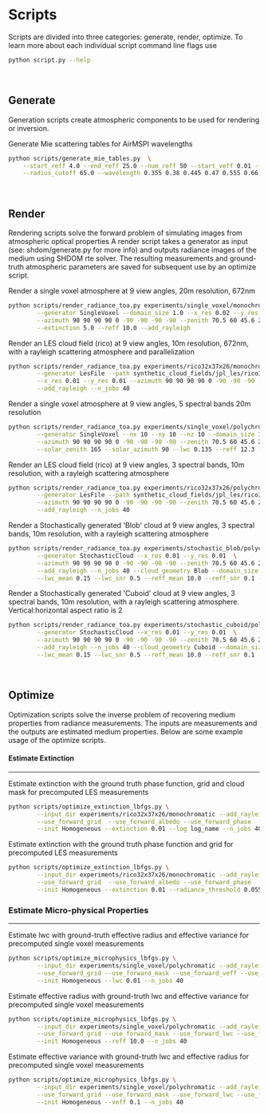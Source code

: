# Scripts 
Scripts are divided into three categories: generate, render, optimize.
To learn more about each individual script command line flags use
```sh
python script.py --help
```
&nbsp;

## Generate
Generation scripts create atmospheric components to be used for rendering or inversion.

Generate Mie scattering tables for AirMSPI wavelengths
```sh
python scripts/generate_mie_tables.py  \
    --start_reff 4.0 --end_reff 25.0 --num_reff 50 --start_veff 0.01 --end_veff 0.2 --num veff 50 \
    --radius_cutoff 65.0 --wavelength 0.355 0.38 0.445 0.47 0.555 0.66 0.865 0.935
```

&nbsp;

## Render
Rendering scripts solve the forward problem of simulating images from atmospheric optical properties
A render script takes a generator as input (see: shdom/generate.py for more info) and outputs radiance images of the medium using SHDOM rte solver. The resulting measurements and ground-truth atmospheric parameters are saved for subsequent use by an optimize script.

Render a single voxel atmosphere at 9 view angles, 20m resolution, 672nm
```sh
python scripts/render_radiance_toa.py experiments/single_voxel/monochromatic 0.672\
        --generator SingleVoxel --domain_size 1.0 --x_res 0.02 --y_res 0.02 --nx 10 --ny 10 --nz 10  \
        --azimuth 90 90 90 90 0 -90 -90 -90 -90 --zenith 70.5 60 45.6 26.1 0.0 26.1 45.6 60 70.5 \
        --extinction 5.0 --reff 10.0 --add_rayleigh
```

Render an LES cloud field (rico) at 9 view angles, 10m resolution, 672nm, with a rayleigh scattering atmosphere and parallelization
```sh
python scripts/render_radiance_toa.py experiments/rico32x37x26/monochromatic 0.672 \
        --generator LesFile --path synthetic_cloud_fields/jpl_les/rico32x37x26.txt \
        --x_res 0.01 --y_res 0.01 --azimuth 90 90 90 90 0 -90 -90 -90 -90 --zenith 70.5 60 45.6 26.1 0.0 26.1 45.6 60 70.5 \
        --add_rayleigh --n_jobs 40
```

Render a single voxel atmosphere at 9 view angles, 5 spectral bands 20m resolution
```sh
python scripts/render_radiance_toa.py experiments/single_voxel/polychromatic 0.935 0.865 0.672 0.55 0.445\
        --generator SingleVoxel --nx 10 --ny 10 --nz 10 --domain_size 1.0 --x_res 0.02 --y_res 0.02 \
        --azimuth 90 90 90 90 0 -90 -90 -90 -90 --zenith 70.5 60 45.6 26.1 0.0 26.1 45.6 60 70.5 \
        --solar_zenith 165 --solar_azimuth 90 --lwc 0.135 --reff 12.3 --veff 0.1 --add_rayleigh --n_jobs 40
```        
        
Render an LES cloud field (rico) at 9 view angles, 3 spectral bands, 10m resolution, with a rayleigh scattering atmosphere
```sh
python scripts/render_radiance_toa.py experiments/rico32x37x26/polychromatic 0.672 0.55 0.445 \
        --generator LesFile --path synthetic_cloud_fields/jpl_les/rico32x37x26.txt --x_res 0.01 --y_res 0.01 \
        --azimuth 90 90 90 90 0 -90 -90 -90 -90 --zenith 70.5 60 45.6 26.1 0.0 26.1 45.6 60 70.5 \
        --add_rayleigh --n_jobs 40
```
Render a Stochastically generated 'Blob' cloud at 9 view angles, 3 spectral bands, 10m resolution, with a rayleigh scattering atmosphere
```sh
python scripts/render_radiance_toa.py experiments/stochastic_blob/polychromatic 0.672 0.55 0.445 \
        --generator StochasticCloud --x_res 0.01 --y_res 0.01  \
        --azimuth 90 90 90 90 0 -90 -90 -90 -90 --zenith 70.5 60 45.6 26.1 0.0 26.1 45.6 60 70.5 \
        --add_rayleigh --n_jobs 40 --cloud_geometry Blob --domain_size 1.0 --nx 25 --ny 25 --nz 25 --beta -1.6667 \
        --lwc_mean 0.15 --lwc_snr 0.5 --reff_mean 10.0 --reff_snr 0.1 --solar_zenith 135 --aspect_ratio 1.0
```

Render a Stochastically generated 'Cuboid' cloud at 9 view angles, 3 spectral bands, 10m resolution, with a rayleigh scattering atmosphere. Vertical:horizontal aspect ratio is 2
```sh
python scripts/render_radiance_toa.py experiments/stochastic_cuboid/polychromatic 0.672 0.55 0.445 \
        --generator StochasticCloud --x_res 0.01 --y_res 0.01  \
        --azimuth 90 90 90 90 0 -90 -90 -90 -90 --zenith 70.5 60 45.6 26.1 0.0 26.1 45.6 60 70.5 \
        --add_rayleigh --n_jobs 40 --cloud_geometry Cuboid --domain_size 1.0 --nx 25 --ny 25 --nz 25 --beta -1.6667 \
        --lwc_mean 0.15 --lwc_snr 0.5 --reff_mean 10.0 --reff_snr 0.1 --solar_zenith 135 --aspect_ratio 2.0
```

&nbsp;

## Optimize

Optimization scripts solve the inverse problem of recovering medium properties from radiance measurements. 
The inputs are measurements and the outputs are estimated medium properties. Below are some example usage of the optimize scripts.

#### Estimate Extinction

---
Estimate extinction with the ground truth phase function, grid and cloud mask for precomputed LES measurements
```sh
python scripts/optimize_extinction_lbfgs.py \
        --input_dir experiments/rico32x37x26/monochromatic --add_rayleigh \
        --use_forward_grid  --use_forward_albedo --use_forward_phase  --use_forward_mask \
        --init Homogeneous --extinction 0.01 --log log_name --n_jobs 40 
```  
        
Estimate extinction with the ground truth phase function and grid for precomputed LES measurements
```sh 
python scripts/optimize_extinction_lbfgs.py \
        --input_dir experiments/rico32x37x26/monochromatic --add_rayleigh \
        --use_forward_grid  --use_forward_albedo --use_forward_phase   \
        --init Homogeneous --extinction 0.01 --radiance_threshold 0.055 --log log_name --n_jobs 40 
```

### Estimate Micro-physical Properties

---
Estimate lwc with ground-truth effective radius and effective variance for precomputed single voxel measurements
```sh
python scripts/optimize_microphysics_lbfgs.py \
        --input_dir experiments/single_voxel/polychromatic --add_rayleigh \
        --use_forward_grid --use_forward_mask --use_forward_veff --use_forward_reff \
        --init Homogeneous --lwc 0.01 --n_jobs 40
```
 
Estimate effective radius with ground-truth lwc and effective variance for precomputed single voxel  measurements
```sh
python scripts/optimize_microphysics_lbfgs.py \
        --input_dir experiments/single_voxel/polychromatic --add_rayleigh \
        --use_forward_grid --use_forward_mask --use_forward_lwc --use_forward_veff \
        --init Homogeneous --reff 10.0 --n_jobs 40 
```
    
Estimate effective variance with ground-truth lwc and effective radius for precomputed single voxel  measurements
```sh
python scripts/optimize_microphysics_lbfgs.py \
        --input_dir experiments/single_voxel/polychromatic --add_rayleigh \
        --use_forward_grid --use_forward_mask --use_forward_lwc --use_forward_reff \
        --init Homogeneous --veff 0.1 --n_jobs 40 
```
